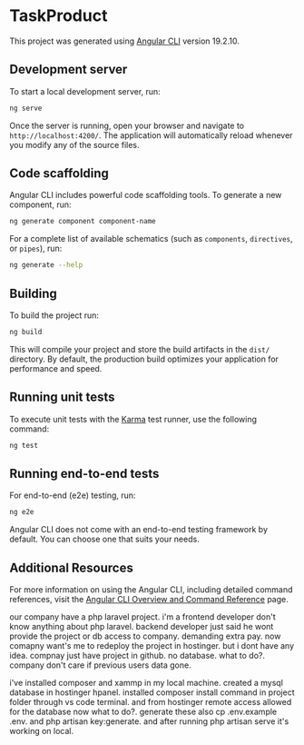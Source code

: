 # TaskProduct

This project was generated using [Angular CLI](https://github.com/angular/angular-cli) version 19.2.10.

## Development server

To start a local development server, run:

```bash
ng serve
```

Once the server is running, open your browser and navigate to `http://localhost:4200/`. The application will automatically reload whenever you modify any of the source files.

## Code scaffolding

Angular CLI includes powerful code scaffolding tools. To generate a new component, run:

```bash
ng generate component component-name
```

For a complete list of available schematics (such as `components`, `directives`, or `pipes`), run:

```bash
ng generate --help
```

## Building

To build the project run:

```bash
ng build
```

This will compile your project and store the build artifacts in the `dist/` directory. By default, the production build optimizes your application for performance and speed.

## Running unit tests

To execute unit tests with the [Karma](https://karma-runner.github.io) test runner, use the following command:

```bash
ng test
```

## Running end-to-end tests

For end-to-end (e2e) testing, run:

```bash
ng e2e
```

Angular CLI does not come with an end-to-end testing framework by default. You can choose one that suits your needs.

## Additional Resources

For more information on using the Angular CLI, including detailed command references, visit the [Angular CLI Overview and Command Reference](https://angular.dev/tools/cli) page.

our company have a php laravel project. i'm a frontend developer don't know anything about php laravel. backend developer just said he wont provide the project or db access to company. demanding extra pay. now comapny want's me to redeploy the project in hostinger. but i dont have any idea. compnay just have project in github. no database. what to do?. company don't care if previous users data gone.

i've installed composer and xammp in my local machine. created a mysql database in hostinger hpanel. installed composer install command in project folder through vs code terminal. and from hostinger remote access allowed for the database now what to do?. generate these also cp .env.example .env. and php artisan key:generate. and after running php artisan serve it's working on local.
